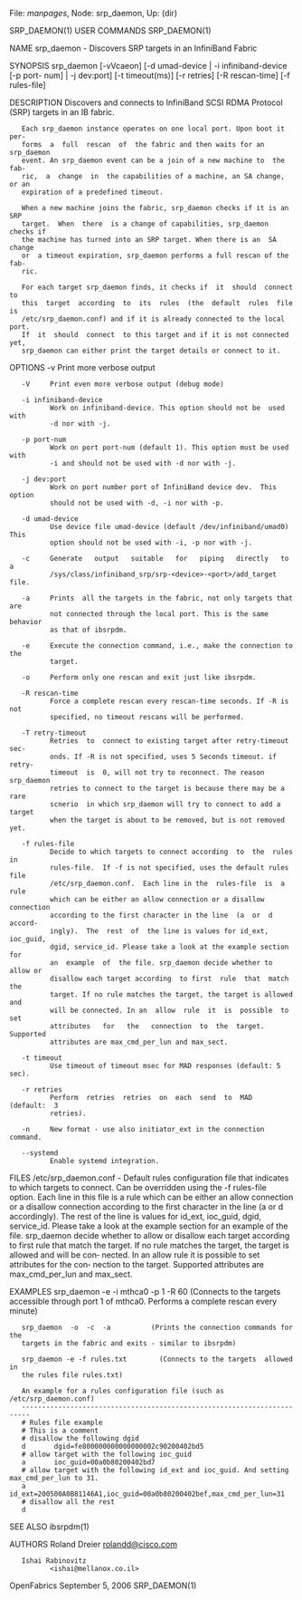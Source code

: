 File: *manpages*,  Node: srp_daemon,  Up: (dir)

SRP_DAEMON(1)                    USER COMMANDS                   SRP_DAEMON(1)



NAME
       srp_daemon - Discovers SRP targets in an InfiniBand Fabric


SYNOPSIS
       srp_daemon  [-vVcaeon] [-d umad-device | -i infiniband-device [-p port-
       num] | -j dev:port] [-t timeout(ms)] [-r retries] [-R rescan-time]  [-f
       rules-file]



DESCRIPTION
       Discovers  and  connects to InfiniBand SCSI RDMA Protocol (SRP) targets
       in an IB fabric.

       Each srp_daemon instance operates on one local port. Upon boot it  per‐
       forms  a  full  rescan  of  the fabric and then waits for an srp_daemon
       event. An srp_daemon event can be a join of a new machine to  the  fab‐
       ric,  a  change  in  the capabilities of a machine, an SA change, or an
       expiration of a predefined timeout.

       When a new machine joins the fabric, srp_daemon checks if it is an  SRP
       target.  When  there  is a change of capabilities, srp_daemon checks if
       the machine has turned into an SRP target. When there is an  SA  change
       or  a timeout expiration, srp_daemon performs a full rescan of the fab‐
       ric.

       For each target srp_daemon finds, it checks if  it  should  connect  to
       this  target  according  to  its  rules  (the  default  rules  file  is
       /etc/srp_daemon.conf) and if it is already connected to the local port.
       If  it  should  connect  to this target and if it is not connected yet,
       srp_daemon can either print the target details or connect to it.


OPTIONS
       -v     Print more verbose output

       -V     Print even more verbose output (debug mode)

       -i infiniband-device
              Work on infiniband-device. This option should not be  used  with
              -d nor with -j.

       -p port-num
              Work on port port-num (default 1). This option must be used with
              -i and should not be used with -d nor with -j.

       -j dev:port
              Work on port number port of InfiniBand device dev.  This  option
              should not be used with -d, -i nor with -p.

       -d umad-device
              Use device file umad-device (default /dev/infiniband/umad0) This
              option should not be used with -i, -p nor with -j.

       -c     Generate   output   suitable   for   piping   directly   to    a
              /sys/class/infiniband_srp/srp-<device>-<port>/add_target file.

       -a     Prints  all the targets in the fabric, not only targets that are
              not connected through the local port. This is the same  behavior
              as that of ibsrpdm.

       -e     Execute the connection command, i.e., make the connection to the
              target.

       -o     Perform only one rescan and exit just like ibsrpdm.

       -R rescan-time
              Force a complete rescan every rescan-time seconds. If -R is  not
              specified, no timeout rescans will be performed.

       -T retry-timeout
              Retries  to  connect to existing target after retry-timeout sec‐
              onds. If -R is not specified, uses 5 Seconds timeout. if  retry-
              timeout  is  0, will not try to reconnect. The reason srp_daemon
              retries to connect to the target is because there may be a  rare
              scnerio  in which srp_daemon will try to connect to add a target
              when the target is about to be removed, but is not removed yet.

       -f rules-file
              Decide to which targets to connect according  to  the  rules  in
              rules-file.  If -f is not specified, uses the default rules file
              /etc/srp_daemon.conf.  Each line in the  rules-file  is  a  rule
              which can be either an allow connection or a disallow connection
              according to the first character in the line  (a  or  d  accord‐
              ingly).  The  rest  of  the line is values for id_ext, ioc_guid,
              dgid, service_id. Please take a look at the example section  for
              an  example  of  the file. srp_daemon decide whether to allow or
              disallow each target according  to first  rule  that  match  the
              target. If no rule matches the target, the target is allowed and
              will be connected. In an  allow  rule  it  is  possible  to  set
              attributes   for   the   connection  to  the  target.  Supported
              attributes are max_cmd_per_lun and max_sect.

       -t timeout
              Use timeout of timeout msec for MAD responses (default: 5 sec).

       -r retries
              Perform  retries  retries  on  each  send  to  MAD  (default:  3
              retries).

       -n     New format - use also initiator_ext in the connection command.

       --systemd
              Enable systemd integration.


FILES
       /etc/srp_daemon.conf  - Default rules configuration file that indicates
       to which targets to connect. Can be overridden using the -f  rules-file
       option.   Each line in this file is a rule which can be either an allow
       connection or a disallow connection according to the first character in
       the  line  (a  or  d  accordingly).  The rest of the line is values for
       id_ext, ioc_guid, dgid, service_id. Please take a look at  the  example
       section  for an example of the file. srp_daemon decide whether to allow
       or disallow each target according  to first rule that match the target.
       If  no  rule matches the target, the target is allowed and will be con‐
       nected. In an allow rule it is possible to set attributes for the  con‐
       nection  to  the  target.  Supported attributes are max_cmd_per_lun and
       max_sect.


EXAMPLES
       srp_daemon -e -i mthca0 -p 1 -R 60 (Connects to the targets  accessible
       through port 1 of mthca0. Performs a complete rescan every minute)

       srp_daemon  -o  -c  -a          (Prints the connection commands for the
       targets in the fabric and exits - similar to ibsrpdm)

       srp_daemon -e -f rules.txt        (Connects to the targets  allowed  in
       the rules file rules.txt)

       An example for a rules configuration file (such as /etc/srp_daemon.conf)
       ------------------------------------------------------------------------
       # Rules file example
       # This is a comment
       # disallow the following dgid
       d       dgid=fe800000000000000002c90200402bd5
       # allow target with the following ioc_guid
       a       ioc_guid=00a0b80200402bd7
       # allow target with the following id_ext and ioc_guid. And setting max_cmd_per_lun to 31.
       a       id_ext=200500A0B81146A1,ioc_guid=00a0b80200402bef,max_cmd_per_lun=31
       # disallow all the rest
       d



SEE ALSO
       ibsrpdm(1)


AUTHORS
       Roland Dreier
              <rolandd@cisco.com>

       Ishai Rabinovitz
              <ishai@mellanox.co.il>



OpenFabrics                    September 5, 2006                 SRP_DAEMON(1)
